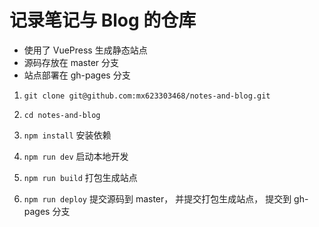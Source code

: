 # 记录笔记与 Blog 的仓库

- 使用了 VuePress 生成静态站点
- 源码存放在 master 分支
- 站点部署在 gh-pages 分支

1. `git clone git@github.com:mx623303468/notes-and-blog.git`

2. `cd notes-and-blog`

3. `npm install` 安装依赖

4. `npm run dev` 启动本地开发

5. `npm run build` 打包生成站点

6. `npm run deploy` 提交源码到 master， 并提交打包生成站点， 提交到 gh-pages 分支
